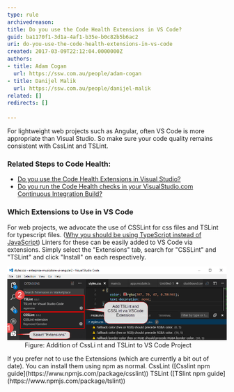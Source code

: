 ```yaml
---
type: rule
archivedreason: 
title: Do you use the Code Health Extensions in VS Code?
guid: ba1170f1-3d1a-4af1-b35e-b0c82b5b6ac2
uri: do-you-use-the-code-health-extensions-in-vs-code
created: 2017-03-09T22:12:04.0000000Z
authors:
- title: Adam Cogan
  url: https://ssw.com.au/people/adam-cogan
- title: Danijel Malik
  url: https://ssw.com.au/people/danijel-malik
related: []
redirects: []

---
```


For lightweight web projects such as Angular, often VS Code is more appropriate than Visual Studio. So make sure your code quality remains consistent with CssLint and TSLint.

<!--endintro-->

### Related Steps to Code Health: 


* [Do you use the Code Health Extensions in Visual Studio?](/do-you-use-the-code-health-extensions-in-visual-studio)
* [Do you run the Code Health checks in your VisualStudio.com Continuous Integration Build?](/do-you-run-the-code-health-checks-in-your-visualstudiocom-continuous-integration-build)


### Which Extensions to Use in VS Code


For web projects, we advocate the use of CSSLint for css files and TSLint for typescript files. ([Why you should be using TypeScript instead of JavaScript](/do-you-know-when-to-use-typescript-vs-javascript-and-coffeescript))
Linters for these can be easily added to VS Code via extensions.
Simply select the "Extensions" tab, search for "CSSLint" and "TSLint" and click "Install" on each respectively.
<dl class="image"><dt><img src="VSCode-Extensions.png" alt="VSCode-Extensions.png" style="width:650px;">  </dt><dd>Figure: Addition of CssLi nt and TSLint to VS Code Project</dd></dl>
If you prefer not to use the Extensions (which are currently a bit out of date). You can install them using npm as normal. 
CssLint ([Csslint npm guide](https://www.npmjs.com/package/csslint))
TSLint ([TSlint npm guide](https://www.npmjs.com/package/tslint))
